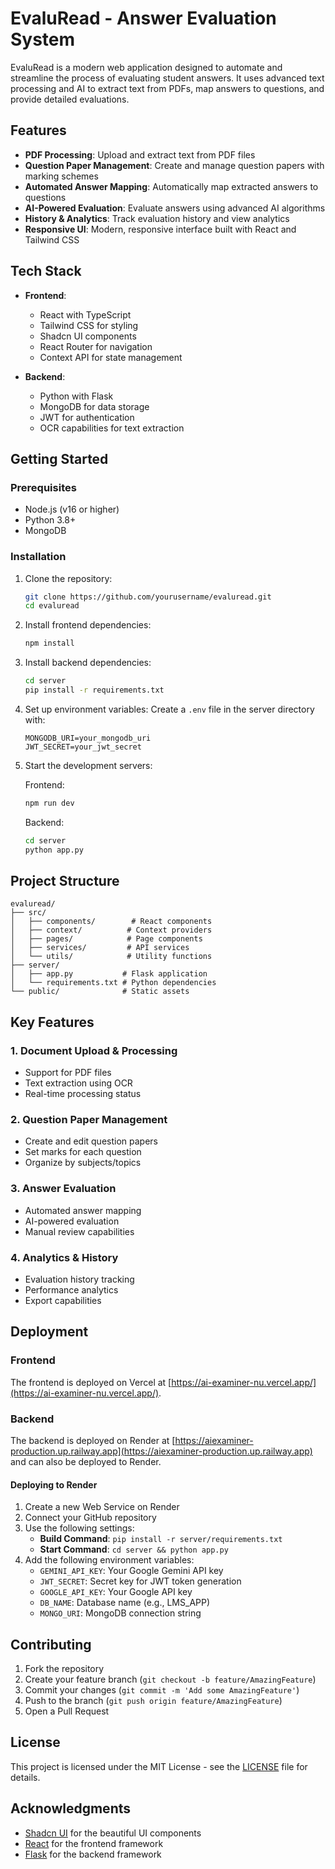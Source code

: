 # EvaluRead - Answer Evaluation System

EvaluRead is a modern web application designed to automate and streamline the process of evaluating student answers. It uses advanced text processing and AI to extract text from PDFs, map answers to questions, and provide detailed evaluations.

## Features

- **PDF Processing**: Upload and extract text from PDF files
- **Question Paper Management**: Create and manage question papers with marking schemes
- **Automated Answer Mapping**: Automatically map extracted answers to questions
- **AI-Powered Evaluation**: Evaluate answers using advanced AI algorithms
- **History & Analytics**: Track evaluation history and view analytics
- **Responsive UI**: Modern, responsive interface built with React and Tailwind CSS

## Tech Stack

- **Frontend**:
  - React with TypeScript
  - Tailwind CSS for styling
  - Shadcn UI components
  - React Router for navigation
  - Context API for state management

- **Backend**:
  - Python with Flask
  - MongoDB for data storage
  - JWT for authentication
  - OCR capabilities for text extraction

## Getting Started

### Prerequisites

- Node.js (v16 or higher)
- Python 3.8+
- MongoDB

### Installation

1. Clone the repository:
   ```bash
   git clone https://github.com/yourusername/evaluread.git
   cd evaluread
   ```

2. Install frontend dependencies:
   ```bash
   npm install
   ```

3. Install backend dependencies:
   ```bash
   cd server
   pip install -r requirements.txt
   ```

4. Set up environment variables:
   Create a `.env` file in the server directory with:
   ```
   MONGODB_URI=your_mongodb_uri
   JWT_SECRET=your_jwt_secret
   ```

5. Start the development servers:
   
   Frontend:
   ```bash
   npm run dev
   ```

   Backend:
   ```bash
   cd server
   python app.py
   ```

## Project Structure

```
evaluread/
├── src/
│   ├── components/        # React components
│   ├── context/          # Context providers
│   ├── pages/            # Page components
│   ├── services/         # API services
│   └── utils/            # Utility functions
├── server/
│   ├── app.py           # Flask application
│   └── requirements.txt # Python dependencies
└── public/              # Static assets
```

## Key Features

### 1. Document Upload & Processing
- Support for PDF files
- Text extraction using OCR
- Real-time processing status

### 2. Question Paper Management
- Create and edit question papers
- Set marks for each question
- Organize by subjects/topics

### 3. Answer Evaluation
- Automated answer mapping
- AI-powered evaluation
- Manual review capabilities

### 4. Analytics & History
- Evaluation history tracking
- Performance analytics
- Export capabilities

## Deployment

### Frontend
The frontend is deployed on Vercel at [https://ai-examiner-nu.vercel.app/](https://ai-examiner-nu.vercel.app/).

### Backend
The backend is deployed on Render at [https://aiexaminer-production.up.railway.app](https://aiexaminer-production.up.railway.app) and can also be deployed to Render.

#### Deploying to Render
1. Create a new Web Service on Render
2. Connect your GitHub repository
3. Use the following settings:
   - **Build Command**: `pip install -r server/requirements.txt`
   - **Start Command**: `cd server && python app.py`
4. Add the following environment variables:
   - `GEMINI_API_KEY`: Your Google Gemini API key
   - `JWT_SECRET`: Secret key for JWT token generation
   - `GOOGLE_API_KEY`: Your Google API key
   - `DB_NAME`: Database name (e.g., LMS_APP)
   - `MONGO_URI`: MongoDB connection string

## Contributing

1. Fork the repository
2. Create your feature branch (`git checkout -b feature/AmazingFeature`)
3. Commit your changes (`git commit -m 'Add some AmazingFeature'`)
4. Push to the branch (`git push origin feature/AmazingFeature`)
5. Open a Pull Request

## License

This project is licensed under the MIT License - see the [LICENSE](LICENSE) file for details.

## Acknowledgments

- [Shadcn UI](https://ui.shadcn.com/) for the beautiful UI components
- [React](https://reactjs.org/) for the frontend framework
- [Flask](https://flask.palletsprojects.com/) for the backend framework 